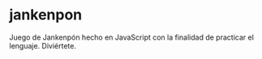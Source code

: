 # jankenpon
Juego de Jankenpón hecho en JavaScript con la finalidad de practicar el lenguaje. Diviértete. 
